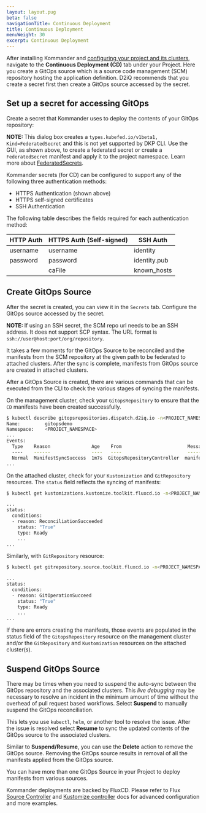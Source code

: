 ```yaml
---
layout: layout.pug
beta: false
navigationTitle: Continuous Deployment
title: Continuous Deployment
menuWeight: 30
excerpt: Continuous Deployment
---
```


<!--- markdownlist-disable MD025 --->

After installing Kommander and [configuring your project and its clusters](../../), navigate to the **Continuous Deployment (CD)** tab under your Project. Here you create a GitOps source which is a source code management (SCM) repository hosting the application definition. D2iQ recommends that you create a secret first then create a GitOps source accessed by the secret.

## Set up a secret for accessing GitOps

Create a secret that Kommander uses to deploy the contents of your GitOps repository:

<p class="message--note"><strong>NOTE: </strong>This dialog box creates a <code>types.kubefed.io/v1beta1, Kind=FederatedSecret</code> and this is not yet supported by DKP CLI. Use the GUI, as shown above, to create a federated secret or create a <code>FederatedSecret</code> manifest and apply it to the project namespace. Learn more about <a href="../../project-secrets/">FederatedSecrets</a>.</p>

Kommander secrets (for CD) can be configured to support any of the following three authentication methods:

- HTTPS Authentication (shown above)
- HTTPS self-signed certificates
- SSH Authentication

The following table describes the fields required for each authentication method:

| HTTP Auth  | HTTPS Auth (Self-signed) | SSH Auth     |
| -----------| ------------------------ | ------------ |
| username   | username                 | identity     |
| password   | password                 | identity.pub |
|            | caFile                   | known_hosts  |

<!-- Refer https://fluxcd.io/docs/components/source/gitrepositories/#spec-examples for flux examples (not everything in there is supported) -->

## Create GitOps Source

After the secret is created, you can view it in the `Secrets` tab. Configure the GitOps source accessed by the secret.

<p class="message--important"><strong>NOTE: </strong>If using an SSH secret, the SCM repo url needs to be an SSH address. It does not support SCP syntax. The URL format is <code>ssh://user@host:port/org/repository</code>.</p>

It takes a few moments for the GitOps Source to be reconciled and the manifests from the SCM repository at the given path to be federated to attached clusters. After the sync is complete, manifests from GitOps source are created in attached clusters.

After a GitOps Source is created, there are various commands that can be executed from the CLI to check the various stages of syncing the manifests.

On the management cluster, check your `GitopsRepository` to ensure that the `CD` manifests have been created successfully.

```bash
$ kubectl describe gitopsrepositories.dispatch.d2iq.io -n<PROJECT_NAMESPACE> gitopsdemo
Name:         gitopsdemo
Namespace:    <PROJECT_NAMESPACE>
...
Events:
  Type    Reason               Age    From                        Message
  ----    ------               ----   ----                        -------
  Normal  ManifestSyncSuccess  1m7s  GitopsRepositoryController  manifests synced to bootstrap repo
...
```

On the attached cluster, check for your `Kustomization` and `GitRepository` resources. The `status` field reflects the syncing of manifests:

```bash
$ kubectl get kustomizations.kustomize.toolkit.fluxcd.io -n<PROJECT_NAMESPACE> <GITOPS_SOURCE_NAME> -oyaml

...
status:
  conditions:
  - reason: ReconciliationSucceeded
    status: "True"
    type: Ready
    ...
...
```

Similarly, with `GitRepository` resource:

```bash
$ kubectl get gitrepository.source.toolkit.fluxcd.io -n<PROJECT_NAMESPACE> <GITOPS_SOURCE_NAME> -oyaml

...
status:
  conditions:
  - reason: GitOperationSucceed
    status: "True"
    type: Ready
    ...
...
```

If there are errors creating the manifests, those events are populated in the status field of the `GitopsRepository` resource on the management cluster and/or the `GitRepository` and `Kustomization` resources on the attached cluster(s).

## Suspend GitOps Source

There may be times when you need to suspend the auto-sync between the GitOps repository and the associated clusters. This _live debugging_ may be necessary to resolve an incident in the minimum amount of time without the overhead of pull request based workflows. Select **Suspend** to manually suspend the GitOps reconciliation.

This lets you use `kubectl`, `helm`, or another tool to resolve the issue. After the issue is resolved select **Resume** to sync the updated contents of the GitOps source to the associated clusters.

Similar to **Suspend/Resume**, you can use the **Delete** action to remove the GitOps source. Removing the GitOps source results in removal of all the manifests applied from the GitOps source.

You can have more than one GitOps Source in your Project to deploy manifests from various sources.

Kommander deployments are backed by FluxCD. Please refer to Flux [Source Controller](https://fluxcd.io/docs/components/source/) and [Kustomize controller](https://fluxcd.io/docs/components/kustomize/) docs for advanced configuration and more examples.
